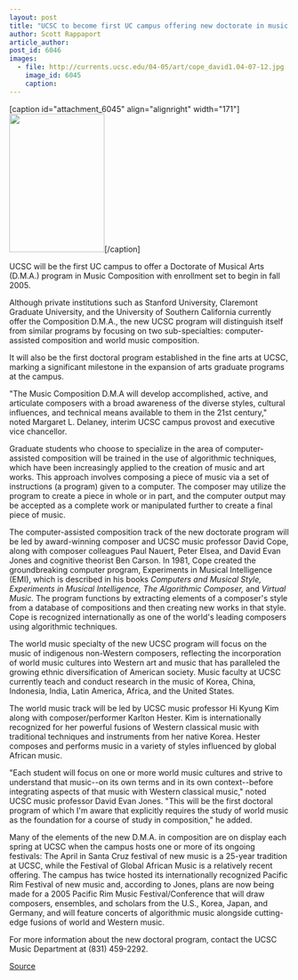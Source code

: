 ```yaml
---
layout: post
title: "UCSC to become first UC campus offering new doctorate in music composition"
author: Scott Rappaport
article_author: 
post_id: 6046
images:
  - file: http://currents.ucsc.edu/04-05/art/cope_david1.04-07-12.jpg
    image_id: 6045
    caption: 
---
```


[caption id="attachment_6045" align="alignright" width="171"]<a href="http://dev-ucsc-news.pantheonsite.io/wp-content/uploads/2004/07/cope_david1.04-07-12.jpg"><img class="size-full wp-image-6045" src="http://dev-ucsc-news.pantheonsite.io/wp-content/uploads/2004/07/cope_david1.04-07-12.jpg" alt="" width="171" height="249" /></a>[/caption]
<p>
  UCSC will be the first UC campus to offer a Doctorate of Musical Arts (D.M.A.) program in Music Composition with enrollment set to begin in fall 2005.<br>
</p>
<p>
  Although private institutions such as Stanford University, Claremont Graduate University, and the University of Southern California currently offer the Composition D.M.A., the new UCSC program will distinguish itself from similar programs by focusing on two sub-specialties: computer-assisted composition and world music composition.
</p>
<p>
  It will also be the first doctoral program established in the fine arts at UCSC, marking a significant milestone in the expansion of arts graduate programs at the campus.<br>
</p>
<p>
  "The Music Composition D.M.A will develop accomplished, active, and articulate composers with a broad awareness of the diverse styles, cultural influences, and technical means available to them in the 21st century," noted Margaret L. Delaney, interim UCSC campus provost and executive vice chancellor.<br>
</p>
<p>
  Graduate students who choose to specialize in the area of computer-assisted composition will be trained in the use of algorithmic techniques, which have been increasingly applied to the creation of music and art works. This approach involves composing a piece of music via a set of instructions (a program) given to a computer. The composer may utilize the program to create a piece in whole or in part, and the computer output may be accepted as a complete work or manipulated further to create a final piece of music.<br>
</p>
<p>
  The computer-assisted composition track of the new doctorate program will be led by award-winning composer and UCSC music professor David Cope, along with composer colleagues Paul Nauert, Peter Elsea, and David Evan Jones and cognitive theorist Ben Carson. In 1981, Cope created the groundbreaking computer program, Experiments in Musical Intelligence (EMI), which is described in his books <i>Computers and Musical Style, Experiments in Musical Intelligence, The Algorithmic Composer,</i> and <i>Virtual Music.</i> The program functions by extracting elements of a composer's style from a database of compositions and then creating new works in that style. Cope is recognized internationally as one of the world's leading composers using algorithmic techniques.<br>
</p>
<p>
  The world music specialty of the new UCSC program will focus on the music of indigenous non-Western composers, reflecting the incorporation of world music cultures into Western art and music that has paralleled the growing ethnic diversification of American society. Music faculty at UCSC currently teach and conduct research in the music of Korea, China, Indonesia, India, Latin America, Africa, and the United States.<br>
</p>
<p>
  The world music track will be led by UCSC music professor Hi Kyung Kim along with composer/performer Karlton Hester. Kim is internationally recognized for her powerful fusions of Western classical music with traditional techniques and instruments from her native Korea. Hester composes and performs music in a variety of styles influenced by global African music.<br>
</p>
<p>
  "Each student will focus on one or more world music cultures and strive to understand that music--on its own terms and in its own context--before integrating aspects of that music with Western classical music," noted UCSC music professor David Evan Jones. "This will be the first doctoral program of which I'm aware that explicitly requires the study of world music as the foundation for a course of study in composition," he added.<br>
</p>
<p>
  Many of the elements of the new D.M.A. in composition are on display each spring at UCSC when the campus hosts one or more of its ongoing festivals: The April in Santa Cruz festival of new music is a 25-year tradition at UCSC, while the Festival of Global African Music is a relatively recent offering. The campus has twice hosted its internationally recognized Pacific Rim Festival of new music and, according to Jones, plans are now being made for a 2005 Pacific Rim Music Festival/Conference that will draw composers, ensembles, and scholars from the U.S., Korea, Japan, and Germany, and will feature concerts of algorithmic music alongside cutting-edge fusions of world and Western music.<br>
</p>
<p>
  For more information about the new doctoral program, contact the UCSC Music Department at (831) 459-2292.<br>
</p>
<p><a href="http://www1.ucsc.edu/currents/04-05/07-12/music.html" title="Permalink to music">Source</a></p>
